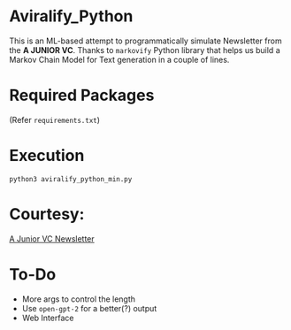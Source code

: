 # Aviralify_Python

This is an ML-based attempt to programmatically simulate Newsletter from the **A JUNIOR VC**. Thanks to `markovify` Python library that helps us build a Markov Chain Model for Text generation in a couple of lines. 

# Required Packages

(Refer `requirements.txt`)

# Execution

```
python3 aviralify_python_min.py
```

# Courtesy:
[A Junior VC Newsletter](https://us12.campaign-archive.com/?u=feb495b549c951a17eb2162c4&id=d8d3e547a0)

# To-Do

+ More args to control the length
+ Use `open-gpt-2` for a better(?) output
+ Web Interface

